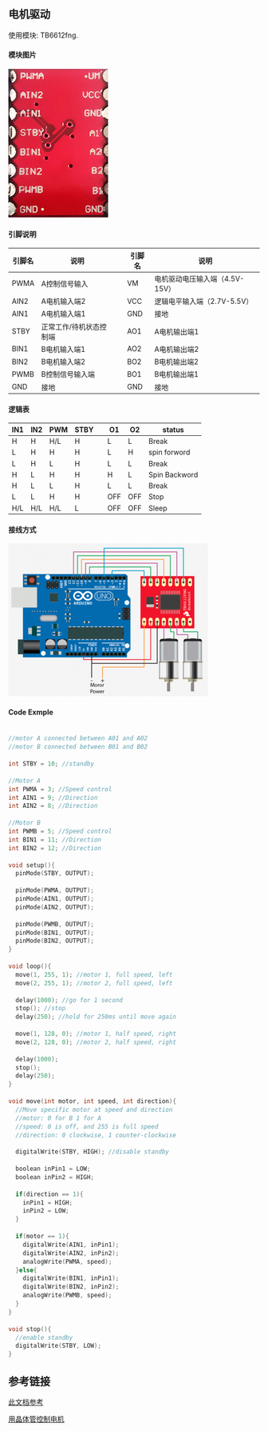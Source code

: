 ## 电机驱动

使用模块: TB6612fng. 

#### 模块图片

![module image](./TB6622fng.jpg)

#### 引脚说明

| 引脚名  | 说明           |      | 引脚名  | 说明                  |
| ---- | ------------ | ---- | ---- | ------------------- |
| PWMA | A控制信号输入      |      | VM   | 电机驱动电压输入端（4.5V-15V） |
| AIN2 | A电机输入端2      |      | VCC  | 逻辑电平输入端（2.7V-5.5V）  |
| AIN1 | A电机输入端1      |      | GND  | 接地                  |
| STBY | 正常工作/待机状态控制端 |      | AO1  | A电机输出端1             |
| BIN1 | B电机输入端1      |      | AO2  | A电机输出端2             |
| BIN2 | B电机输入端2      |      | BO2  | B电机输出端2             |
| PWMB | B控制信号输入端     |      | BO1  | B电机输出端1             |
| GND  | 接地           |      | GND  | 接地                  |

#### 逻辑表

| IN1  | IN2  | PWM  | STBY |      | O1   | O2   | status        |
| ---- | ---- | ---- | ---- | ---- | ---- | ---- | ------------- |
| H    | H    | H/L  | H    |      | L    | L    | Break         |
| L    | H    | H    | H    |      | L    | H    | spin forword  |
| L    | H    | L    | H    |      | L    | L    | Break         |
| H    | L    | H    | H    |      | H    | L    | Spin Backword |
| H    | L    | L    | H    |      | L    | L    | Break         |
| L    | L    | H    | H    |      | OFF  | OFF  | Stop          |
| H/L  | H/L  | H/L  | L    |      | OFF  | OFF  | Sleep         |



#### 接线方式

![hook up](./TB6612FNG_arduino_hookup.png)

#### Code Exmple

```c++

//motor A connected between A01 and A02
//motor B connected between B01 and B02

int STBY = 10; //standby

//Motor A
int PWMA = 3; //Speed control
int AIN1 = 9; //Direction
int AIN2 = 8; //Direction

//Motor B
int PWMB = 5; //Speed control
int BIN1 = 11; //Direction
int BIN2 = 12; //Direction

void setup(){
  pinMode(STBY, OUTPUT);

  pinMode(PWMA, OUTPUT);
  pinMode(AIN1, OUTPUT);
  pinMode(AIN2, OUTPUT);

  pinMode(PWMB, OUTPUT);
  pinMode(BIN1, OUTPUT);
  pinMode(BIN2, OUTPUT);
}

void loop(){
  move(1, 255, 1); //motor 1, full speed, left
  move(2, 255, 1); //motor 2, full speed, left

  delay(1000); //go for 1 second
  stop(); //stop
  delay(250); //hold for 250ms until move again

  move(1, 128, 0); //motor 1, half speed, right
  move(2, 128, 0); //motor 2, half speed, right

  delay(1000);
  stop();
  delay(250);
}

void move(int motor, int speed, int direction){
  //Move specific motor at speed and direction
  //motor: 0 for B 1 for A
  //speed: 0 is off, and 255 is full speed
  //direction: 0 clockwise, 1 counter-clockwise

  digitalWrite(STBY, HIGH); //disable standby

  boolean inPin1 = LOW;
  boolean inPin2 = HIGH;

  if(direction == 1){
    inPin1 = HIGH;
    inPin2 = LOW;
  }

  if(motor == 1){
    digitalWrite(AIN1, inPin1);
    digitalWrite(AIN2, inPin2);
    analogWrite(PWMA, speed);
  }else{
    digitalWrite(BIN1, inPin1);
    digitalWrite(BIN2, inPin2);
    analogWrite(PWMB, speed);
  }
}

void stop(){
  //enable standby
  digitalWrite(STBY, LOW);
}
```



## 参考链接

[此文档参考](http://bildr.org/2012/04/tb6612fng-arduino/)

[用晶体管控制电机](http://bildr.org/2012/03/rfp30n06le-arduino/)